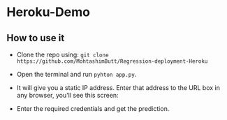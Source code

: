 # Heroku-Demo

## How to use it
- Clone the repo using:
`git clone https://github.com/MohtashimButt/Regression-deployment-Heroku`
- Open the terminal and run `pyhton app.py`.
- It will give you a static IP address. Enter that address to the URL box in any browser, you'll see this screen:

- Enter the required credentials and get the prediction.
